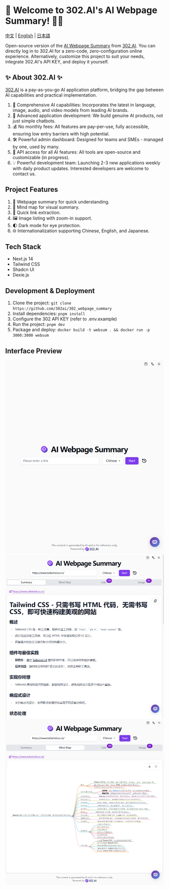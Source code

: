 # 🤖 Welcome to 302.AI's AI Webpage Summary! 🚀✨

[中文](README_zh.md) | [English](README.md) | [日本語](README_ja.md)

Open-source version of the [AI Webpage Summary](https://302.ai/tools/websum/) from [302.AI](https://302.ai).
You can directly log in to 302.AI for a zero-code, zero-configuration online experience.
Alternatively, customize this project to suit your needs, integrate 302.AI's API KEY, and deploy it yourself.

## ✨ About 302.AI ✨
[302.AI](https://302.ai) is a pay-as-you-go AI application platform, bridging the gap between AI capabilities and practical implementation.
1. 🧠 Comprehensive AI capabilities: Incorporates the latest in language, image, audio, and video models from leading AI brands.
2. 🚀 Advanced application development: We build genuine AI products, not just simple chatbots.
3. 💰 No monthly fees: All features are pay-per-use, fully accessible, ensuring low entry barriers with high potential.
4. 🛠 Powerful admin dashboard: Designed for teams and SMEs - managed by one, used by many.
5. 🔗 API access for all AI features: All tools are open-source and customizable (in progress).
6. 💡 Powerful development team: Launching 2-3 new applications weekly with daily product updates. Interested developers are welcome to contact us.

## Project Features
1. 📝 Webpage summary for quick understanding.
2. 🧠 Mind map for visual summary.
3. 🔗 Quick link extraction.
4. 🖼️ Image listing with zoom-in support.
4. 🌓 Dark mode for eye protection.
5. 🌐 Internationalization supporting Chinese, English, and Japanese.

## Tech Stack
- Next.js 14
- Tailwind CSS
- Shadcn UI
- Dexie.js

## Development & Deployment
1. Clone the project: `git clone https://github.com/302ai/302_webpage_summary`
2. Install dependencies: `pnpm install`
3. Configure the 302 API KEY (refer to .env.example)
4. Run the project: `pnpm dev`
5. Package and deploy: `docker build -t websum . && docker run -p 3000:3000 websum`

## Interface Preview
![1. Main Interface](docs/image-top.png)
![2. Webpage Summary](docs/image-summary.png)
![3. Mind Map](docs/image-mind-map.png)
